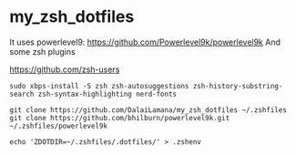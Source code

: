 # my_zsh_dotfiles

It uses powerlevel9:
https://github.com/Powerlevel9k/powerlevel9k
And some zsh plugins

https://github.com/zsh-users

~~~
sudo xbps-install -S zsh zsh-autosuggestions zsh-history-substring-search zsh-syntax-highlighting nerd-fonts
~~~

~~~
git clone https://github.com/DalaiLamana/my_zsh_dotfiles ~/.zshfiles
git clone https://github.com/bhilburn/powerlevel9k.git ~/.zshfiles/powerlevel9k
~~~

~~~
echo 'ZDOTDIR=~/.zshfiles/.dotfiles/' > .zshenv
~~~

